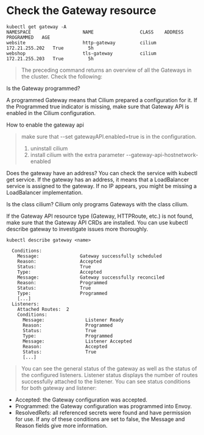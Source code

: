 # Check the Gateway resource

```
kubectl get gateway -A
NAMESPACE                   NAME                 CLASS    ADDRESS          PROGRAMMED   AGE
website                     http-gateway         cilium   172.21.255.202   True         5h
webshop                     tls-gateway          cilium   172.21.255.203   True         5h
```
>The preceding command returns an overview of all the Gateways in the cluster. Check the following:

Is the Gateway programmed?

A programmed Gateway means that Cilium prepared a configuration for it.
If the Programmed true indicator is missing, make sure that Gateway API is enabled in the Cilium configuration.

How to enable the gateway api
> make sure that --set gatewayAPI.enabled=true is in the configuration.
> 1. uninstall cilium
> 2. install cilium with the extra parameter --gateway-api-hostnetwork-enabled


Does the gateway have an address?
You can check the service with kubectl get service. If the gateway has an address, it means that a LoadBalancer service is assigned to the gateway. If no IP appears, you might be missing a LoadBalancer implementation.

Is the class cilium?
Cilium only programs Gateways with the class cilium.

If the Gateway API resource type (Gateway, HTTPRoute, etc.) is not found, make sure that the Gateway API CRDs are installed.
You can use kubectl describe gateway to investigate issues more thoroughly.

```
kubectl describe gateway <name>

  Conditions:
    Message:               Gateway successfully scheduled
    Reason:                Accepted
    Status:                True
    Type:                  Accepted
    Message:               Gateway successfully reconciled
    Reason:                Programmed
    Status:                True
    Type:                  Programmed
    [...]
  Listeners:
    Attached Routes:  2
    Conditions:
      Message:               Listener Ready
      Reason:                Programmed
      Status:                True
      Type:                  Programmed
      Message:               Listener Accepted
      Reason:                Accepted
      Status:                True
      [...]
```

>You can see the general status of the gateway as well as the status of the configured listeners.
Listener status displays the number of routes successfully attached to the listener.
You can see status conditions for both gateway and listener:

- Accepted: the Gateway configuration was accepted.
- Programmed: the Gateway configuration was programmed into Envoy.
- ResolvedRefs: all referenced secrets were found and have permission for use.
If any of these conditions are set to false, the Message and Reason fields give more information.
